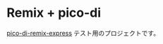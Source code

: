 # Remix + pico-di

[pico-di-remix-express](https://github.com/ydipeepo/pico-di-remix-express) テスト用のプロジェクトです。
